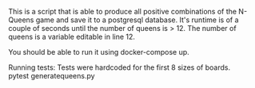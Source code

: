 This is a script that is able to produce all positive combinations of the N-Queens game and save it to a postgresql database.
It's runtime is of a couple of seconds until the number of queens is > 12. 
The number of queens is a variable editable in line 12.


You should be able to run it using docker-compose up.

Running tests:
Tests were hardcoded for the first 8 sizes of boards.  
pytest generatequeens.py
